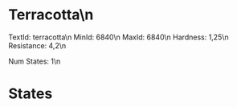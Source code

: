 # Terracotta\n
TextId: terracotta\n
MinId: 6840\n
MaxId: 6840\n
Hardness: 1,25\n
Resistance: 4,2\n

Num States: 1\n
# States
```

```
